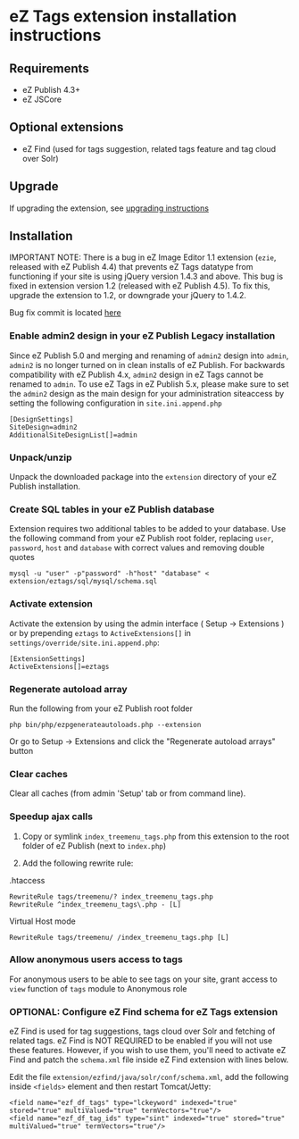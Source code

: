 # eZ Tags extension installation instructions

## Requirements

   * eZ Publish 4.3+
   * eZ JSCore

## Optional extensions

   * eZ Find (used for tags suggestion, related tags feature and tag cloud over Solr)

## Upgrade

If upgrading the extension, see [upgrading instructions](/doc/UPGRADE.md)

## Installation

IMPORTANT NOTE: There is a bug in eZ Image Editor 1.1 extension (`ezie`, released with eZ Publish 4.4)
that prevents eZ Tags datatype from functioning if your site is using jQuery version 1.4.3 and above.
This bug is fixed in extension version 1.2 (released with eZ Publish 4.5). To fix this, upgrade the
extension to 1.2, or downgrade your jQuery to 1.4.2.

Bug fix commit is located [here](https://github.com/ezsystems/ezie/commit/6f29d071b8b100d62651ce8b696b97bf0f8f8b98)

### Enable admin2 design in your eZ Publish Legacy installation

Since eZ Publish 5.0 and merging and renaming of `admin2` design into `admin`, `admin2` is no longer turned on in clean installs of
eZ Publish. For backwards compatibility with eZ Publish 4.x, `admin2` design in eZ Tags cannot be renamed to `admin`.
To use eZ Tags in eZ Publish 5.x, please make sure to set the `admin2` design as the main design for your administration
siteaccess by setting the following configuration in `site.ini.append.php`

    [DesignSettings]
    SiteDesign=admin2
    AdditionalSiteDesignList[]=admin

### Unpack/unzip

Unpack the downloaded package into the `extension` directory of your eZ Publish installation.

### Create SQL tables in your eZ Publish database

Extension requires two additional tables to be added to your database. Use the following command from your eZ Publish
root folder, replacing `user`, `password`, `host` and `database` with correct values and removing double quotes

    mysql -u "user" -p"password" -h"host" "database" < extension/eztags/sql/mysql/schema.sql

### Activate extension

Activate the extension by using the admin interface ( Setup -> Extensions ) or by
prepending `eztags` to `ActiveExtensions[]` in `settings/override/site.ini.append.php`:

    [ExtensionSettings]
    ActiveExtensions[]=eztags

### Regenerate autoload array

Run the following from your eZ Publish root folder

    php bin/php/ezpgenerateautoloads.php --extension

Or go to Setup -> Extensions and click the "Regenerate autoload arrays" button

### Clear caches

Clear all caches (from admin 'Setup' tab or from command line).

### Speedup ajax calls

1. Copy or symlink `index_treemenu_tags.php` from this extension to the root folder of eZ Publish (next to `index.php`)

2. Add the following rewrite rule:

.htaccess

    RewriteRule tags/treemenu/? index_treemenu_tags.php
    RewriteRule ^index_treemenu_tags\.php - [L]

Virtual Host mode

    RewriteRule tags/treemenu/ /index_treemenu_tags.php [L]

### Allow anonymous users access to tags

For anonymous users to be able to see tags on your site, grant access to `view` function of `tags` module to Anonymous role

### OPTIONAL: Configure eZ Find schema for eZ Tags extension

eZ Find is used for tag suggestions, tags cloud over Solr and fetching of related tags. eZ Find is NOT REQUIRED to be enabled if you
will not use these features. However, if you wish to use them, you'll need to activate eZ Find and patch the `schema.xml` file inside
eZ Find extension with lines below.

Edit the file `extension/ezfind/java/solr/conf/schema.xml`, add the following inside `<fields>` element and then restart Tomcat/Jetty:

    <field name="ezf_df_tags" type="lckeyword" indexed="true" stored="true" multiValued="true" termVectors="true"/>
    <field name="ezf_df_tag_ids" type="sint" indexed="true" stored="true" multiValued="true" termVectors="true"/>
